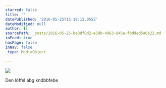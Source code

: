 ```yaml
---
starred: false
title: ''
datePublished: '2016-05-25T15:18:12.055Z'
dateModified: null
author: []
sourcePath: _posts/2016-05-25-be8df8d2-e39b-4963-845a-fbdded5a0b22.md
inFeed: true
hasPage: false
inNav: false
_type: MediaObject

---
```

![](https://the-grid-user-content.s3-us-west-2.amazonaws.com/432adbd6-1dcc-46ff-a7bc-c918e56d3d4f.jpg)

Den löffel abg kndbbfebe